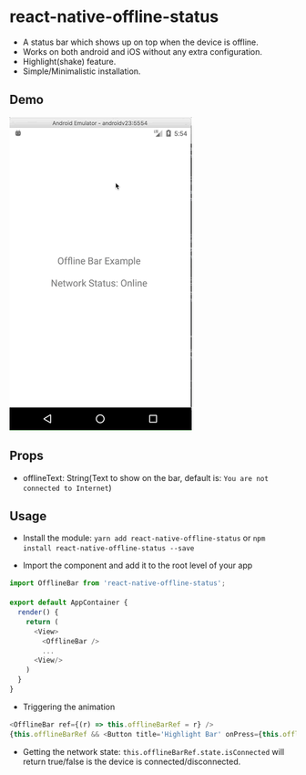 # react-native-offline-status
- A status bar which shows up on top when the device is offline.
- Works on both android and iOS without any extra configuration.
- Highlight(shake) feature.
- Simple/Minimalistic installation.

## Demo
![alt text](./gifs/android_demo.gif)

## Props

-  offlineText: String(Text to show on the bar, default is: `You are not connected to Internet`)

## Usage

- Install the module: `yarn add react-native-offline-status` or `npm install react-native-offline-status --save`

- Import the component and add it to the root level of your app

```js
import OfflineBar from 'react-native-offline-status';

export default AppContainer {
  render() {
    return (
      <View>
        <OfflineBar />
        ...
      <View/>
    )
  }
}
```

- Triggering the animation

```js
<OfflineBar ref={(r) => this.offlineBarRef = r} />
{this.offlineBarRef && <Button title='Highlight Bar' onPress={this.offlineBarRef.triggerAnimation} /> title />}
```

- Getting the network state: `this.offlineBarRef.state.isConnected` will return true/false is the device is connected/disconnected.
